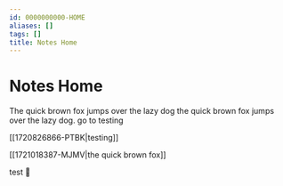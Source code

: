 ```yaml
---
id: 0000000000-HOME
aliases: []
tags: []
title: Notes Home
---
```


# Notes Home

The quick brown fox jumps over the lazy dog the quick brown fox jumps over the lazy dog.
go to testing

<div id="search"></div>

[[1720826866-PTBK|testing]]

[[1721018387-MJMV|the quick brown fox]]

test :satellite:
